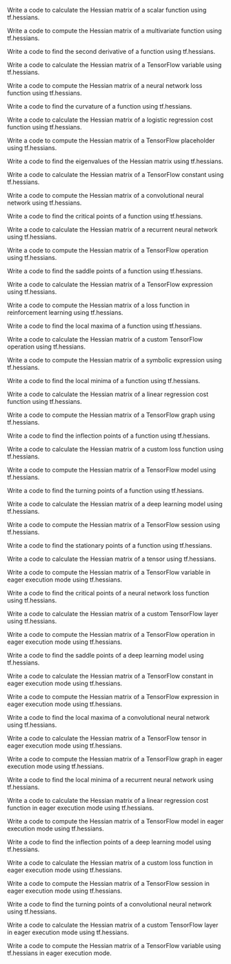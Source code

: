 Write a code to calculate the Hessian matrix of a scalar function using tf.hessians.

Write a code to compute the Hessian matrix of a multivariate function using tf.hessians.

Write a code to find the second derivative of a function using tf.hessians.

Write a code to calculate the Hessian matrix of a TensorFlow variable using tf.hessians.

Write a code to compute the Hessian matrix of a neural network loss function using tf.hessians.

Write a code to find the curvature of a function using tf.hessians.

Write a code to calculate the Hessian matrix of a logistic regression cost function using tf.hessians.

Write a code to compute the Hessian matrix of a TensorFlow placeholder using tf.hessians.

Write a code to find the eigenvalues of the Hessian matrix using tf.hessians.

Write a code to calculate the Hessian matrix of a TensorFlow constant using tf.hessians.

Write a code to compute the Hessian matrix of a convolutional neural network using tf.hessians.

Write a code to find the critical points of a function using tf.hessians.

Write a code to calculate the Hessian matrix of a recurrent neural network using tf.hessians.

Write a code to compute the Hessian matrix of a TensorFlow operation using tf.hessians.

Write a code to find the saddle points of a function using tf.hessians.

Write a code to calculate the Hessian matrix of a TensorFlow expression using tf.hessians.

Write a code to compute the Hessian matrix of a loss function in reinforcement learning using tf.hessians.

Write a code to find the local maxima of a function using tf.hessians.

Write a code to calculate the Hessian matrix of a custom TensorFlow operation using tf.hessians.

Write a code to compute the Hessian matrix of a symbolic expression using tf.hessians.

Write a code to find the local minima of a function using tf.hessians.

Write a code to calculate the Hessian matrix of a linear regression cost function using tf.hessians.

Write a code to compute the Hessian matrix of a TensorFlow graph using tf.hessians.

Write a code to find the inflection points of a function using tf.hessians.

Write a code to calculate the Hessian matrix of a custom loss function using tf.hessians.

Write a code to compute the Hessian matrix of a TensorFlow model using tf.hessians.

Write a code to find the turning points of a function using tf.hessians.

Write a code to calculate the Hessian matrix of a deep learning model using tf.hessians.

Write a code to compute the Hessian matrix of a TensorFlow session using tf.hessians.

Write a code to find the stationary points of a function using tf.hessians.

Write a code to calculate the Hessian matrix of a tensor using tf.hessians.

Write a code to compute the Hessian matrix of a TensorFlow variable in eager execution mode using tf.hessians.

Write a code to find the critical points of a neural network loss function using tf.hessians.

Write a code to calculate the Hessian matrix of a custom TensorFlow layer using tf.hessians.

Write a code to compute the Hessian matrix of a TensorFlow operation in eager execution mode using tf.hessians.

Write a code to find the saddle points of a deep learning model using tf.hessians.

Write a code to calculate the Hessian matrix of a TensorFlow constant in eager execution mode using tf.hessians.

Write a code to compute the Hessian matrix of a TensorFlow expression in eager execution mode using tf.hessians.

Write a code to find the local maxima of a convolutional neural network using tf.hessians.

Write a code to calculate the Hessian matrix of a TensorFlow tensor in eager execution mode using tf.hessians.

Write a code to compute the Hessian matrix of a TensorFlow graph in eager execution mode using tf.hessians.

Write a code to find the local minima of a recurrent neural network using tf.hessians.

Write a code to calculate the Hessian matrix of a linear regression cost function in eager execution mode using tf.hessians.

Write a code to compute the Hessian matrix of a TensorFlow model in eager execution mode using tf.hessians.

Write a code to find the inflection points of a deep learning model using tf.hessians.

Write a code to calculate the Hessian matrix of a custom loss function in eager execution mode using tf.hessians.

Write a code to compute the Hessian matrix of a TensorFlow session in eager execution mode using tf.hessians.

Write a code to find the turning points of a convolutional neural network using tf.hessians.

Write a code to calculate the Hessian matrix of a custom TensorFlow layer in eager execution mode using tf.hessians.

Write a code to compute the Hessian matrix of a TensorFlow variable using tf.hessians in eager execution mode.
